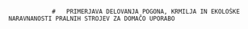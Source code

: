 
				# 	PRIMERJAVA DELOVANJA POGONA, KRMILJA IN EKOLOŠKE NARAVNANOSTI PRALNIH STROJEV ZA DOMAČO UPORABO
				